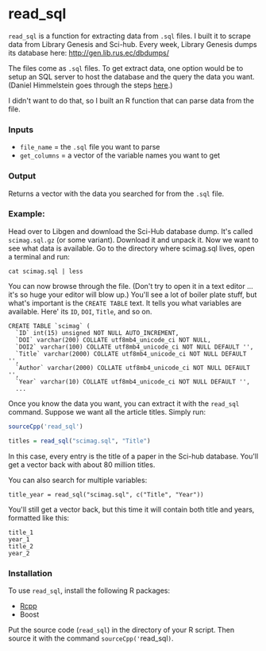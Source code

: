 # read_sql

`read_sql` is a function for extracting data from `.sql` files. I built it to scrape data from Library Genesis and Sci-hub. Every week, Library Genesis dumps its database here: http://gen.lib.rus.ec/dbdumps/

The files come as `.sql` files. To get extract data, one option would be to setup an SQL server to host the database and the query the data you want. 
(Daniel Himmelstein goes through the steps [here](https://github.com/greenelab/scihub/tree/b8e257a24375f3151619f42d4cd56e7e4fa21d1c/download/libgen).)

I didn't want to do that, so I built an R function that can parse data from the file. 



### Inputs

* `file_name` = the `.sql` file you want to parse
* `get_columns` =  a vector of the variable names you want to get


### Output

Returns a vector with the data you searched for from the `.sql` file.



### Example:

Head over to Libgen and download the Sci-Hub database dump. It's called `scimag.sql.gz` (or some variant). Download it and unpack it. Now we want to see what data is available. Go to the directory where scimag.sql lives, open a terminal and run:

`cat scimag.sql | less`

You can now browse through the file. (Don't try to open it in a text editor ... it's so huge your editor will blow up.) You'll see a lot of boiler plate stuff, but what's important is the `CREATE TABLE` text. It tells you what variables are available. Here' its `ID`, `DOI`, `Title`, and so on. 


```
CREATE TABLE `scimag` (
  `ID` int(15) unsigned NOT NULL AUTO_INCREMENT,
  `DOI` varchar(200) COLLATE utf8mb4_unicode_ci NOT NULL,
  `DOI2` varchar(100) COLLATE utf8mb4_unicode_ci NOT NULL DEFAULT '',
  `Title` varchar(2000) COLLATE utf8mb4_unicode_ci NOT NULL DEFAULT '',
  `Author` varchar(2000) COLLATE utf8mb4_unicode_ci NOT NULL DEFAULT '',
  `Year` varchar(10) COLLATE utf8mb4_unicode_ci NOT NULL DEFAULT '',
  ...
```

Once you know the data you want, you can extract it with the `read_sql` command. Suppose we want all the article titles. Simply run:


```R
sourceCpp('read_sql')

titles = read_sql("scimag.sql", "Title")
```

In this case, every entry is the title of a paper in the Sci-hub database. You'll get a vector back with about 80 million titles. 

You can also search for multiple variables:

```
title_year = read_sql("scimag.sql", c("Title", "Year"))
```

You'll still get a vector back, but this time it will contain both title and years, formatted like this:

```
title_1
year_1
title_2
year_2
```


### Installation

To use `read_sql`, install the following R packages:
 * [Rcpp](https://cran.r-project.org/web/packages/Rcpp/index.html) 
 * Boost 

Put the source code (`read_sql`) in the directory of your R script. Then source it with the command `sourceCpp('`read_sql`)`.


